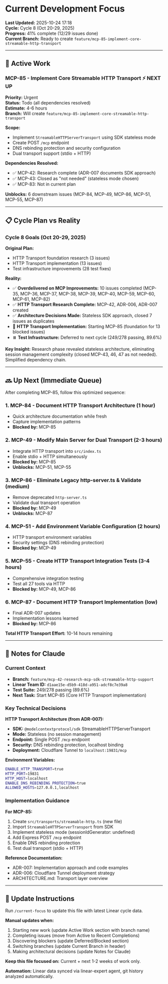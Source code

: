 # Current Development Focus

**Last Updated:** 2025-10-24 17:18  
**Cycle:** Cycle 8 (Oct 20-29, 2025)  
**Progress:** 41% complete (12/29 issues done)  
**Current Branch:** Ready to create `feature/mcp-85-implement-core-streamable-http-transport`

---

## 🎯 Active Work

### MCP-85 - Implement Core Streamable HTTP Transport ⚡ NEXT UP

**Priority:** Urgent  
**Status:** Todo (all dependencies resolved)  
**Estimate:** 4-6 hours  
**Branch:** Will create `feature/mcp-85-implement-core-streamable-http-transport`

**Scope:**

- Implement `StreamableHTTPServerTransport` using SDK stateless mode
- Create POST `/mcp` endpoint
- DNS rebinding protection and security configuration
- Dual transport support (stdio + HTTP)

**Dependencies Resolved:**

- ✅ MCP-42: Research complete (ADR-007 documents SDK approach)
- ✅ MCP-43: Closed as "not needed" (stateless mode chosen)
- ✅ MCP-83: Not in current plan

**Unblocks:** 6 downstream issues (MCP-84, MCP-49, MCP-86, MCP-51, MCP-55, MCP-87)

---

## 📋 Cycle Plan vs Reality

### Cycle 8 Goals (Oct 20-29, 2025)

**Original Plan:**

- HTTP Transport foundation research (3 issues)
- HTTP Transport implementation (13 issues)
- Test infrastructure improvements (28 test fixes)

**Reality:**

- ✅ **Overdelivered on MCP Improvements:** 10 issues completed (MCP-35, MCP-36, MCP-37, MCP-38, MCP-39, MCP-40, MCP-59, MCP-60, MCP-61, MCP-82)
- ✅ **HTTP Transport Research Complete:** MCP-42, ADR-006, ADR-007 created
- ✅ **Architecture Decisions Made:** Stateless SDK approach, closed 7 issues as duplicates
- 🔄 **HTTP Transport Implementation:** Starting MCP-85 (foundation for 13 blocked issues)
- ⏸️ **Test Infrastructure:** Deferred to next cycle (249/278 passing, 89.6%)

**Key Insight:** Research phase revealed stateless architecture, eliminating session management complexity (closed MCP-43, 46, 47 as not needed). Simplified dependency chain.

---

## 🔜 Up Next (Immediate Queue)

After completing MCP-85, follow this optimized sequence:

### 1. MCP-84 - Document HTTP Transport Architecture (1 hour)

- Quick architecture documentation while fresh
- Capture implementation patterns
- **Blocked by:** MCP-85

### 2. MCP-49 - Modify Main Server for Dual Transport (2-3 hours)

- Integrate HTTP transport into `src/index.ts`
- Enable stdio + HTTP simultaneously
- **Blocked by:** MCP-85
- **Unblocks:** MCP-51, MCP-55

### 3. MCP-86 - Eliminate Legacy http-server.ts & Validate (medium)

- Remove deprecated `http-server.ts`
- Validate dual transport operation
- **Blocked by:** MCP-49
- **Unblocks:** MCP-87

### 4. MCP-51 - Add Environment Variable Configuration (2 hours)

- HTTP transport environment variables
- Security settings (DNS rebinding protection)
- **Blocked by:** MCP-49

### 5. MCP-55 - Create HTTP Transport Integration Tests (3-4 hours)

- Comprehensive integration testing
- Test all 27 tools via HTTP
- **Blocked by:** MCP-49, MCP-86

### 6. MCP-87 - Document HTTP Transport Implementation (low)

- Final ADR-007 updates
- Implementation lessons learned
- **Blocked by:** MCP-86

**Total HTTP Transport Effort:** 10-14 hours remaining

---

## 📌 Notes for Claude

### Current Context

- **Branch:** `feature/mcp-42-research-mcp-sdk-streamable-http-support`
- **Linear Team ID:** `d1aae15e-d5b9-418d-a951-adcf8c7e39a8`
- **Test Suite:** 249/278 passing (89.6%)
- **Next Task:** Start MCP-85 (Core HTTP Transport implementation)

### Key Technical Decisions

**HTTP Transport Architecture (from ADR-007):**

- **SDK:** `@modelcontextprotocol/sdk` StreamableHTTPServerTransport
- **Mode:** Stateless (no session management)
- **Endpoint:** Single POST `/mcp` endpoint
- **Security:** DNS rebinding protection, localhost binding
- **Deployment:** Cloudflare Tunnel to `localhost:19831/mcp`

**Environment Variables:**

```bash
ENABLE_HTTP_TRANSPORT=true
HTTP_PORT=19831
HTTP_HOST=localhost
ENABLE_DNS_REBINDING_PROTECTION=true
ALLOWED_HOSTS=127.0.0.1,localhost
```

### Implementation Guidance

**For MCP-85:**

1. Create `src/transports/streamable-http.ts` (new file)
2. Import `StreamableHTTPServerTransport` from SDK
3. Implement stateless mode (sessionIdGenerator: undefined)
4. Add Express POST `/mcp` endpoint
5. Enable DNS rebinding protection
6. Test dual transport (stdio + HTTP)

**Reference Documentation:**

- ADR-007: Implementation approach and code examples
- ADR-006: Cloudflare Tunnel deployment strategy
- ARCHITECTURE.md: Transport layer overview

---

## 🔄 Update Instructions

Run `/current-focus` to update this file with latest Linear cycle data.

**Manual updates when:**

1. Starting new work (update Active Work section with branch name)
2. Completing issues (move from Active to Recent Completions)
3. Discovering blockers (update Deferred/Blocked section)
4. Switching branches (update Current Branch in header)
5. Making architectural decisions (update Notes for Claude)

**Keep this file focused on:** Current + next 1-2 weeks of work only.

**Automation:** Linear data synced via linear-expert agent, git history analyzed automatically.
